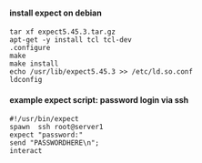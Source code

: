 #### install expect on debian

```
tar xf expect5.45.3.tar.gz
apt-get -y install tcl tcl-dev
.configure
make
make install
echo /usr/lib/expect5.45.3 >> /etc/ld.so.conf
ldconfig
```

#### example expect script: password login via ssh
```
#!/usr/bin/expect
spawn  ssh root@server1
expect "password:"
send "PASSWORDHERE\n";
interact
```
